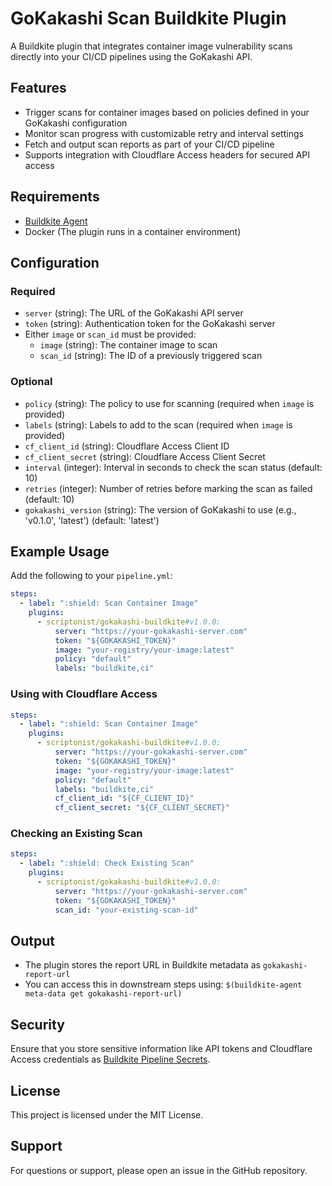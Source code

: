 # GoKakashi Scan Buildkite Plugin

A Buildkite plugin that integrates container image vulnerability scans directly into your CI/CD pipelines using the GoKakashi API.

## Features

- Trigger scans for container images based on policies defined in your GoKakashi configuration
- Monitor scan progress with customizable retry and interval settings
- Fetch and output scan reports as part of your CI/CD pipeline
- Supports integration with Cloudflare Access headers for secured API access

## Requirements

- [Buildkite Agent](https://buildkite.com/docs/agent)
- Docker (The plugin runs in a container environment)

## Configuration

### Required

- `server` (string): The URL of the GoKakashi API server
- `token` (string): Authentication token for the GoKakashi server
- Either `image` or `scan_id` must be provided:
  - `image` (string): The container image to scan
  - `scan_id` (string): The ID of a previously triggered scan

### Optional

- `policy` (string): The policy to use for scanning (required when `image` is provided)
- `labels` (string): Labels to add to the scan (required when `image` is provided)
- `cf_client_id` (string): Cloudflare Access Client ID
- `cf_client_secret` (string): Cloudflare Access Client Secret
- `interval` (integer): Interval in seconds to check the scan status (default: 10)
- `retries` (integer): Number of retries before marking the scan as failed (default: 10)
- `gokakashi_version` (string): The version of GoKakashi to use (e.g., 'v0.1.0', 'latest') (default: 'latest')

## Example Usage

Add the following to your `pipeline.yml`:

```yaml
steps:
  - label: ":shield: Scan Container Image"
    plugins:
      - scriptonist/gokakashi-buildkite#v1.0.0:
          server: "https://your-gokakashi-server.com"
          token: "${GOKAKASHI_TOKEN}"
          image: "your-registry/your-image:latest"
          policy: "default"
          labels: "buildkite,ci"
```

### Using with Cloudflare Access

```yaml
steps:
  - label: ":shield: Scan Container Image"
    plugins:
      - scriptonist/gokakashi-buildkite#v1.0.0:
          server: "https://your-gokakashi-server.com"
          token: "${GOKAKASHI_TOKEN}"
          image: "your-registry/your-image:latest"
          policy: "default"
          labels: "buildkite,ci"
          cf_client_id: "${CF_CLIENT_ID}"
          cf_client_secret: "${CF_CLIENT_SECRET}"
```

### Checking an Existing Scan

```yaml
steps:
  - label: ":shield: Check Existing Scan"
    plugins:
      - scriptonist/gokakashi-buildkite#v1.0.0:
          server: "https://your-gokakashi-server.com"
          token: "${GOKAKASHI_TOKEN}"
          scan_id: "your-existing-scan-id"
```

## Output

- The plugin stores the report URL in Buildkite metadata as `gokakashi-report-url`
- You can access this in downstream steps using: `$(buildkite-agent meta-data get gokakashi-report-url)`

## Security

Ensure that you store sensitive information like API tokens and Cloudflare Access credentials as [Buildkite Pipeline Secrets](https://buildkite.com/docs/pipelines/secrets).

## License

This project is licensed under the MIT License.

## Support

For questions or support, please open an issue in the GitHub repository.
